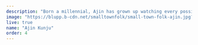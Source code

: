 ```yaml
---
description: "Born a millennial, Ajin has grown up watching every possible animated film available in the 90's. The creation of a virtual alternate universe has always fascinated him. The process and unconventional ways of storytelling constantly keep him searching for more."
image: "https://blupp.b-cdn.net/smalltownfolk/small-town-folk-ajin.jpg?width=400&quality=80"
live: true
name: "Ajin Kunju"
order: 4
---
```

